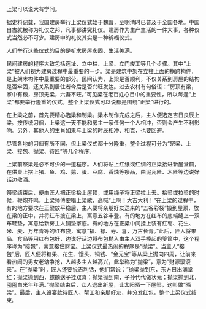 
上梁可以说大有学问。

据史料记载，我国建房举行上梁仪式始于魏晋，至明清时已普及于全国各地。中国自古就被称为礼仪之邦，凡事都讲究礼仪。建房作为生产生活的一件大事，各种仪式当然必不可少。建房中的礼仪其实是一种祈福仪式。

人们举行这些仪式的目的是祈求房屋永固、生活美满。

民间建房的程序大致包括选址、立中柱、上梁、立门竣工等几个步骤。其中“上梁”被人们视为建房过程中最重要的一步。梁是建筑中架在立柱上面的横跨构件，是上架木构件中最重要的部分。民间认为，上梁是否顺利，不仅关系到房屋的结构是否牢固，还关系到居住者今后是否兴旺发达。过去农村有句俗语：“房顶有梁，家中有粮，房顶无梁，六畜不旺。”可见梁在老百姓心目中的重要性，所以每逢“上梁”都要举行隆重的仪式。整个上梁仪式可以说都是围绕“正梁”进行的。

在上梁之前，首先要精心选梁和制梁。梁木制作完成之后，主人便选定吉日良辰上梁。按传统习俗，上梁这一天不能和房主一家任何一个人相冲，否则会产生不利影响。另外，其他人的生肖如果与上梁的时辰相冲、相克，也要回避。

尽管各地的习俗有所不同，但上梁仪式都十分隆重，整个过程可分为“祭梁、上梁、接包、抛梁、待匠”等几个程序。

上梁前祭梁是必不可少的一道程序。人们将贴上红纸或红绸的正梁抬进新屋堂前，在供桌上摆上猪、鱼、鸡、鹅、蛋、豆腐、香烛等祭品，由泥瓦匠、木匠等边说好话边敬酒。

祭梁结束后，便由匠人把正梁抬上屋顶，或用绳子将正梁拉上去。抬梁或拉梁的时候，鞭炮齐鸣，上梁师傅要唱上梁歌，高喊“上啊！大吉大利！”在上梁的过程中，有的地方要求在正梁放平稳后，主人要将亲朋好友送来的“五谷彩袋”搬到屋顶，放在梁的正中，并将红布披在梁上，寓意五谷丰登。有的地方在红布的底端缝上一双布鞋垫，寓意给新房主人铺垫家底。有的地方在正梁中间挂上装有红枣、花生、米、麦、万年青等的红布袋，寓意“福、禄、寿、喜，万古长青。”此后，匠人将果品、食品等用红布包好，边说好话边将布包抛入由主人双手捧起的箩筐中，这个程序称为“接包”，寓意接住财宝。上梁仪式最热闹的程序是“抛梁”。当主人“接包”后，匠人便将糖果、花生、馒头、铜钱、“金元宝”等从梁上抛向四周，让前来看热闹的男女老幼争抢，人越多主人越高兴，此举称为“抛梁”，意为“财源滚滚来”。在“抛梁”时，匠人还要说吉利话，他们常说：“抛梁抛到东，东方日出满堂红；抛梁抛到西，麒麟送子挂双喜；抛梁抛到南，子孙代代做状元；抛梁抛到北，囤囤白米年年满。”抛梁结束后，众人退出新屋，让太阳晒一下屋梁，这叫做“晒梁”。最后，主人设宴款待匠人、帮工和亲朋好友，并分发红包，整个上梁仪式结束。

